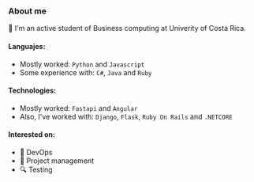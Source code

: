 ### About me 

📌 I'm an active student of Business computing at Univerity of Costa Rica.

#### Languajes:
- Mostly worked: `Python` and `Javascript`
- Some experience with: `C#`, `Java` and `Ruby`

#### Technologies:
- Mostly worked: `Fastapi` and `Angular`
- Also, I've worked with: `Django`, `Flask`, `Ruby On Rails` and `.NETCORE`

#### Interested on: 
- 🚀 DevOps
- 🔁 Project management
- 🔍 Testing
